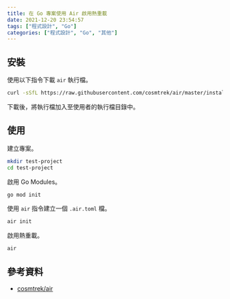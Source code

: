 ```yaml
---
title: 在 Go 專案使用 Air 啟用熱重載
date: 2021-12-20 23:54:57
tags: ["程式設計", "Go"]
categories: ["程式設計", "Go", "其他"]
---
```


## 安裝

使用以下指令下載 `air` 執行檔。

```BASH
curl -sSfL https://raw.githubusercontent.com/cosmtrek/air/master/install.sh | sh -s -- -b $(go env GOPATH)/bin
```

下載後，將執行檔加入至使用者的執行檔目錄中。

## 使用

建立專案。

```BASH
mkdir test-project
cd test-project
```

啟用 Go Modules。

```BASH
go mod init
```

使用 `air` 指令建立一個 `.air.toml` 檔。

```BASH
air init
```

啟用熱重載。

```BASH
air
```

## 參考資料

- [cosmtrek/air](https://github.com/cosmtrek/air)
